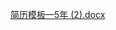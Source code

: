 [简历模板—5年 (2).docx](https://www.yuque.com/attachments/yuque/0/2025/docx/5378072/1739360536544-ccae0517-d861-4963-96db-343a442be704.docx)

